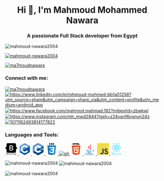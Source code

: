 <h1 align="center">Hi 👋, I'm Mahmoud Mohammed Nawara</h1>
<h3 align="center">A passionate Full Stack developer from Egypt</h3>

<p align="left"> <img src="https://komarev.com/ghpvc/?username=mahmoud-nawara2004&label=Profile%20views&color=0e75b6&style=flat" alt="mahmoud-nawara2004" /> </p>

<p align="left"> <a href="https://github.com/ryo-ma/github-profile-trophy"><img src="https://github-profile-trophy.vercel.app/?username=mahmoud-nawara2004" alt="mahmoud-nawara2004" /></a> </p>

<p align="left"> <a href="https://twitter.com/ma7moudnawara" target="blank"><img src="https://img.shields.io/twitter/follow/ma7moudnawara?logo=twitter&style=for-the-badge" alt="ma7moudnawara" /></a> </p>

<h3 align="left">Connect with me:</h3>
<p align="left">
<a href="https://twitter.com/ma7moudnawara" target="blank"><img align="center" src="https://raw.githubusercontent.com/rahuldkjain/github-profile-readme-generator/master/src/images/icons/Social/twitter.svg" alt="ma7moudnawara" height="30" width="40" /></a>
<a href="https://linkedin.com/in/https://www.linkedin.com/in/mhmoud-mohmed-bb1a01256?utm_source=share&utm_campaign=share_via&utm_content=profile&utm_medium=android_app" target="blank"><img align="center" src="https://raw.githubusercontent.com/rahuldkjain/github-profile-readme-generator/master/src/images/icons/Social/linked-in-alt.svg" alt="https://www.linkedin.com/in/mhmoud-mohmed-bb1a01256?utm_source=share&utm_campaign=share_via&utm_content=profile&utm_medium=android_app" height="30" width="40" /></a>
<a href="https://fb.com/https://www.facebook.com/mahmod.mahmad.182?mibextid=zbwkwl" target="blank"><img align="center" src="https://raw.githubusercontent.com/rahuldkjain/github-profile-readme-generator/master/src/images/icons/Social/facebook.svg" alt="https://www.facebook.com/mahmod.mahmad.182?mibextid=zbwkwl" height="30" width="40" /></a>
<a href="[https://instagram.com/https://www.instagram.com/mh_mwd2844?igsh=z24yanf6ognyn24z](https://www.instagram.com/mh_mwd2844?utm_source=ig_web_button_share_sheet&igsh=ZDNlZDc0MzIxNw==)" target="blank"><img align="center" src="https://raw.githubusercontent.com/rahuldkjain/github-profile-readme-generator/master/src/images/icons/Social/instagram.svg" alt="https://www.instagram.com/mh_mwd2844?igsh=z24yanf6ognyn24z" height="30" width="40" /></a>
<a href="https://discord.gg/1071162493814177822" target="blank"><img align="center" src="https://raw.githubusercontent.com/rahuldkjain/github-profile-readme-generator/master/src/images/icons/Social/discord.svg" alt="1071162493814177822" height="30" width="40" /></a>
</p>

<h3 align="left">Languages and Tools:</h3>
<p align="left"> <a href="https://getbootstrap.com" target="_blank" rel="noreferrer"> <img src="https://raw.githubusercontent.com/devicons/devicon/master/icons/bootstrap/bootstrap-plain-wordmark.svg" alt="bootstrap" width="40" height="40"/> </a> <a href="https://www.cprogramming.com/" target="_blank" rel="noreferrer"> <img src="https://raw.githubusercontent.com/devicons/devicon/master/icons/c/c-original.svg" alt="c" width="40" height="40"/> </a> <a href="https://www.w3schools.com/cpp/" target="_blank" rel="noreferrer"> <img src="https://raw.githubusercontent.com/devicons/devicon/master/icons/cplusplus/cplusplus-original.svg" alt="cplusplus" width="40" height="40"/> </a> <a href="https://www.w3schools.com/css/" target="_blank" rel="noreferrer"> <img src="https://raw.githubusercontent.com/devicons/devicon/master/icons/css3/css3-original-wordmark.svg" alt="css3" width="40" height="40"/> </a> <a href="https://git-scm.com/" target="_blank" rel="noreferrer"> <img src="https://www.vectorlogo.zone/logos/git-scm/git-scm-icon.svg" alt="git" width="40" height="40"/> </a> <a href="https://www.w3.org/html/" target="_blank" rel="noreferrer"> <img src="https://raw.githubusercontent.com/devicons/devicon/master/icons/html5/html5-original-wordmark.svg" alt="html5" width="40" height="40"/> </a> <a href="https://www.java.com" target="_blank" rel="noreferrer"> <img src="https://raw.githubusercontent.com/devicons/devicon/master/icons/java/java-original.svg" alt="java" width="40" height="40"/> </a> <a href="https://developer.mozilla.org/en-US/docs/Web/JavaScript" target="_blank" rel="noreferrer"> <img src="https://raw.githubusercontent.com/devicons/devicon/master/icons/javascript/javascript-original.svg" alt="javascript" width="40" height="40"/> </a> <a href="https://reactjs.org/" target="_blank" rel="noreferrer"> <img src="https://raw.githubusercontent.com/devicons/devicon/master/icons/react/react-original-wordmark.svg" alt="react" width="40" height="40"/> </a> </p>

<p><img align="left" src="https://github-readme-stats.vercel.app/api/top-langs?username=mahmoud-nawara2004&show_icons=true&locale=en&layout=compact" alt="mahmoud-nawara2004" /></p>

<p>&nbsp;<img align="center" src="https://github-readme-stats.vercel.app/api?username=mahmoud-nawara2004&show_icons=true&locale=en" alt="mahmoud-nawara2004" /></p>

<p><img align="center" src="https://github-readme-streak-stats.herokuapp.com/?user=mahmoud-nawara2004&" alt="mahmoud-nawara2004" /></p>

